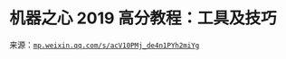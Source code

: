 # 机器之心 2019 高分教程：工具及技巧

来源：[`mp.weixin.qq.com/s/acV10PMj_de4n1PYh2miYg`](https://mp.weixin.qq.com/s/acV10PMj_de4n1PYh2miYg)